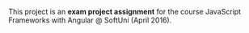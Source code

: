 This project is an **exam project assignment** for the course JavaScript Frameworks with Angular @ SoftUni (April 2016).

